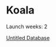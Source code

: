 # Koala

Launch weeks: 2

[Untitled Database](Koala%20eb2a7740b0bf4f498633c39a060019cf/Untitled%20Database%20a043212db7f84ba5bcb06f597feb8a8c.csv)